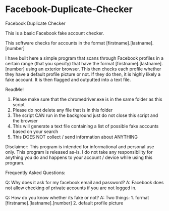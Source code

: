 # Facebook-Duplicate-Checker
Facebook Duplicate Checker

This is a basic Facebook fake account checker.

This software checks for accounts in the format
[firstname].[lastname].[number]

I have built here a simple program that scans through Facebook profiles in a certain
range (that you specify) that have the format [firstname].[lastname].[number] using an
exterior browser. This then checks each profile whether they have a default profile picture
or not. If they do then, it is highly likely a fake account. It is then flagged and
outputted into a text file.

ReadMe!
1. Please make sure that the chromedriver.exe is in the same folder as this script
2. Please do not delete any file that is in this folder
3. The script CAN run in the background just do not close this script and the browser
4. This will generate a text file containing a list of possible fake accounts based on your search
5. This DOES NOT collect / send information about ANYTHING

Disclaimer: This program is intended for informational and personal use only.
This program is released as-is. I do not take any responsibility for anything you
do and happens to your account / device while using this program.

Frequently Asked Questions:

Q: Why does it ask for my facebook email and password? 
A: Facebook does not allow checking of private accounts if you are not logged in.

Q: How do you know whether its fake or not?
A: Two things: 
    1. format [firstname].[lastname].[number]
    2. default profile picture
